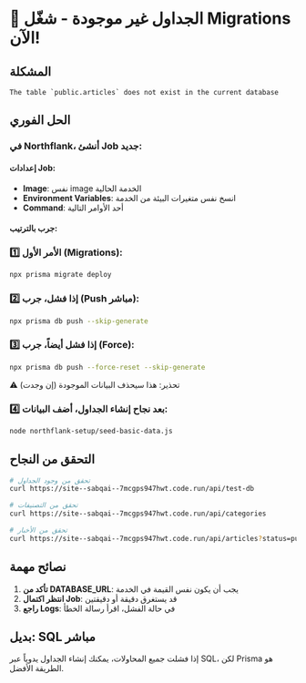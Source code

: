 # 🚨 الجداول غير موجودة - شغّل Migrations الآن!

## المشكلة
```
The table `public.articles` does not exist in the current database
```

## الحل الفوري

### في Northflank، أنشئ Job جديد:

#### إعدادات Job:
- **Image**: نفس image الخدمة الحالية
- **Environment Variables**: انسخ نفس متغيرات البيئة من الخدمة
- **Command**: أحد الأوامر التالية

#### جرب بالترتيب:

### 1️⃣ الأمر الأول (Migrations):
```bash
npx prisma migrate deploy
```

### 2️⃣ إذا فشل، جرب (Push مباشر):
```bash
npx prisma db push --skip-generate
```

### 3️⃣ إذا فشل أيضاً، جرب (Force):
```bash
npx prisma db push --force-reset --skip-generate
```
⚠️ تحذير: هذا سيحذف البيانات الموجودة (إن وجدت)

### 4️⃣ بعد نجاح إنشاء الجداول، أضف البيانات:
```bash
node northflank-setup/seed-basic-data.js
```

## التحقق من النجاح

```bash
# تحقق من وجود الجداول
curl https://site--sabqai--7mcgps947hwt.code.run/api/test-db

# تحقق من التصنيفات
curl https://site--sabqai--7mcgps947hwt.code.run/api/categories

# تحقق من الأخبار
curl https://site--sabqai--7mcgps947hwt.code.run/api/articles?status=published
```

## نصائح مهمة

1. **تأكد من DATABASE_URL**: يجب أن يكون نفس القيمة في الخدمة
2. **انتظر اكتمال Job**: قد يستغرق دقيقة أو دقيقتين
3. **راجع Logs**: في حالة الفشل، اقرأ رسالة الخطأ

## بديل: SQL مباشر

إذا فشلت جميع المحاولات، يمكنك إنشاء الجداول يدوياً عبر SQL، لكن Prisma هو الطريقة الأفضل.
